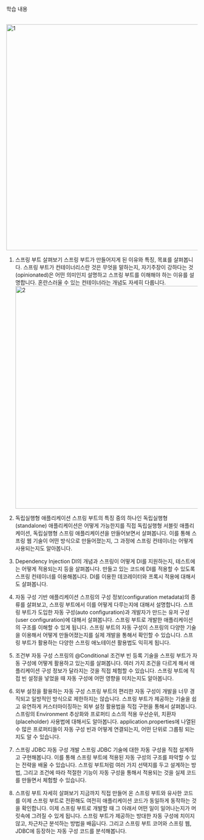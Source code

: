 학습 내용<br><br>

<img width="595" alt="1" src="https://github.com/wkdckd41/springboot-ac/assets/94946079/99e4aeb8-682f-42dd-ad76-9b46528d4ab3"><br>
1. 스프링 부트 살펴보기
스프링 부트가 만들어지게 된 이유와 특징, 목표를 살펴봅니다. 
스프링 부트가 컨테이너리스란 것은 무엇을 말하는지, 자기주장이 강하다는 것(opinionated)은 어떤 의미인지 설명하고 스프링 부트를 이해해야 하는 이유를 설명합니다. 
혼란스러울 수 있는 컨테이너라는 개념도 자세히 다룹니다.<br>
<img width="586" alt="2" src="https://github.com/wkdckd41/springboot-ac/assets/94946079/4f351522-befe-404b-a5d7-2b3aa53e6c12"><br>
2. 독립실행형 애플리케이션
스프링 부트의 특징 중의 하나인 독립실행형(standalone) 애플리케이션은 어떻게 가능한지를 직접 독립실행형 서블릿 애플리케이션, 
독립실행형 스프링 애플리케이션을 만들어보면서 살펴봅니다. 이를 통해 스프링 웹 기술이 어떤 방식으로 만들어졌는지, 
그 과정에 스프링 컨테이너는 어떻게 사용되는지도 알아봅니다.

3. Dependency Injection
DI의 개념과 스프링이 어떻게 DI를 지원하는지, 테스트에는 어떻게 적용되는지 등을 살펴봅니다.
만들고 있는 코드에 DI를 적용할 수 있도록 스프링 컨테이너를 이용해봅니다.
DI를 이용한 데코레이터와 프록시 적용에 대해서도 살펴봅니다.

4. 자동 구성 기반 애플리케이션
스프링의 구성 정보(configuration metadata)의 종류를 살펴보고, 스프링 부트에서 이를 어떻게 다루는지에 대해서 설명합니다.
스프링 부트가 도입한 자동 구성(auto configuration)과 개발자가 만드는 유저 구성(user configuration)에 대해서 살펴봅니다.
스프링 부트로 개발한 애플리케이션의 구조를 이해할 수 있게 됩니다.
스프링 부트의 자동 구성이 스프링의 다양한 기술을 이용해서 어떻게 만들어졌는지를 실제 개발을 통해서 확인할 수 있습니다.
스프링 부트가 활용하는 다양한 스프링 애노테이션 활용법도 익히게 됩니다.

5. 조건부 자동 구성
스프링의 @Conditional 조건부 빈 등록 기술을 스프링 부트가 자동 구성에 어떻게 활용하고 있는지를 살펴봅니다.
여러 가지 조건을 다르게 해서 애플리케이션 구성 정보가 달라지는 것을 직접 체험할 수 있습니다.
스프링 부트에 직접 빈 설정을 넣었을 때 자동 구성에 어떤 영향을 미치는지도 알아봅니다.

6. 외부 설정을 활용하는 자동 구성
스프링 부트의 편리한 자동 구성이 개발을 너무 경직되고 일방적인 방식으로 제한하지는 않습니다.
스프링 부트가 제공하는 기술을 쉽고 유연하게 커스터마이징하는 외부 설정 활용법을 직접 구현을 통해서 살펴봅니다.
스프링의 Environment 추상화와 프로퍼티 소스의 적용 우선순위, 치환자(placeholder) 사용법에 대해서도 알아봅니다.
application.properties에 나열된 수 많은 프로퍼티들이 자동 구성 빈과 어떻게 연결되는지, 어떤 단위로 그룹핑 되는지도 알 수 있습니다.

7. 스프링 JDBC 자동 구성 개발
스프링 JDBC 기술에 대한 자동 구성을 직접 설계하고 구현해봅니다.
이를 통해 스프링 부트에 적용된 자동 구성의 구조를 파악할 수 있는 전략을 배울 수 있습니다.
스프링 부트처럼 여러 가지 선택지를 두고 설계하는 방법,
그리고 조건에 따라 적절한 기능이 자동 구성을 통해서 적용되는 것을 실제 코드를 만들면서 체험할 수 있습니다.

8. 스프링 부트 자세히 살펴보기
지금까지 직접 만들어 온 스프링 부트와 유사한 코드를 이제 스프링 부트로 전환해도 여전히 애플리케이션 코드가 동일하게 동작하는 것을 확인합니다.
이제 스프링 부트로 개발할 때 그 아래서 어떤 일이 일어나는지가 머릿속에 그려질 수 있게 됩니다.
스프링 부트가 제공하는 방대한 자동 구성에 치이지 않고, 차근차근 분석하는 방법을 배웁니다.
그리고 스프링 부트 코어와 스프링 웹, JDBC에 등장하는 자동 구성 코드를 분석해봅니다.
